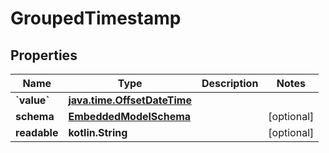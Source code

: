 
# GroupedTimestamp

## Properties
Name | Type | Description | Notes
------------ | ------------- | ------------- | -------------
**&#x60;value&#x60;** | [**java.time.OffsetDateTime**](java.time.OffsetDateTime) |  | 
**schema** | [**EmbeddedModelSchema**](EmbeddedModelSchema.md) |  |  [optional]
**readable** | **kotlin.String** |  |  [optional]



